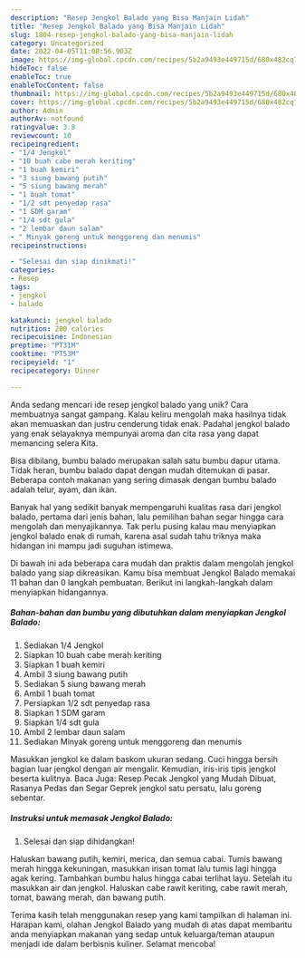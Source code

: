 ```yaml
---
description: "Resep Jengkol Balado yang Bisa Manjain Lidah"
title: "Resep Jengkol Balado yang Bisa Manjain Lidah"
slug: 1804-resep-jengkol-balado-yang-bisa-manjain-lidah
category: Uncategorized
date: 2022-04-05T11:08:56.903Z
image: https://img-global.cpcdn.com/recipes/5b2a9493e449715d/680x482cq70/jengkol-balado-foto-resep-utama.jpg
hideToc: false
enableToc: true
enableTocContent: false
thumbnail: https://img-global.cpcdn.com/recipes/5b2a9493e449715d/680x482cq70/jengkol-balado-foto-resep-utama.jpg
cover: https://img-global.cpcdn.com/recipes/5b2a9493e449715d/680x482cq70/jengkol-balado-foto-resep-utama.jpg
author: Admin
authorAv: notfound
ratingvalue: 3.8
reviewcount: 10
recipeingredient:
- "1/4 Jengkol"
- "10 buah cabe merah keriting"
- "1 buah kemiri"
- "3 siung bawang putih"
- "5 siung bawang merah"
- "1 buah tomat"
- "1/2 sdt penyedap rasa"
- "1 SDM garam"
- "1/4 sdt gula"
- "2 lembar daun salam"
- " Minyak goreng untuk menggoreng dan menumis"
recipeinstructions:

- "Selesai dan siap dinikmati!"
categories:
- Resep
tags:
- jengkol
- balado

katakunci: jengkol balado 
nutrition: 200 calories
recipecuisine: Indonesian
preptime: "PT31M"
cooktime: "PT53M"
recipeyield: "1"
recipecategory: Dinner

---
```





Anda sedang mencari ide resep jengkol balado yang unik? Cara membuatnya sangat gampang. Kalau keliru mengolah maka hasilnya tidak akan memuaskan dan justru cenderung tidak enak. Padahal jengkol balado yang enak selayaknya mempunyai aroma dan cita rasa yang dapat memancing selera Kita.





Bisa dibilang, bumbu balado merupakan salah satu bumbu dapur utama. Tidak heran, bumbu balado dapat dengan mudah ditemukan di pasar. Beberapa contoh makanan yang sering dimasak dengan bumbu balado adalah telur, ayam, dan ikan.

Banyak hal yang sedikit banyak mempengaruhi kualitas rasa dari jengkol balado, pertama dari jenis bahan, lalu pemilihan bahan segar hingga cara mengolah dan menyajikannya. Tak perlu pusing kalau mau menyiapkan jengkol balado enak di rumah, karena asal sudah tahu triknya maka hidangan ini mampu jadi suguhan istimewa.






Di bawah ini ada beberapa cara mudah dan praktis dalam mengolah jengkol balado yang siap dikreasikan. Kamu bisa membuat Jengkol Balado memakai 11 bahan dan 0 langkah pembuatan. Berikut ini langkah-langkah dalam menyiapkan hidangannya.

<!--inarticleads1-->

##### Bahan-bahan dan bumbu yang dibutuhkan dalam menyiapkan Jengkol Balado:

1. Sediakan 1/4 Jengkol
1. Siapkan 10 buah cabe merah keriting
1. Siapkan 1 buah kemiri
1. Ambil 3 siung bawang putih
1. Sediakan 5 siung bawang merah
1. Ambil 1 buah tomat
1. Persiapkan 1/2 sdt penyedap rasa
1. Siapkan 1 SDM garam
1. Siapkan 1/4 sdt gula
1. Ambil 2 lembar daun salam
1. Sediakan  Minyak goreng untuk menggoreng dan menumis


Masukkan jengkol ke dalam baskom ukuran sedang. Cuci hingga bersih bagian luar jengkol dengan air mengalir. Kemudian, iris-iris tipis jengkol beserta kulitnya. Baca Juga: Resep Pecak Jengkol yang Mudah Dibuat, Rasanya Pedas dan Segar Geprek jengkol satu persatu, lalu goreng sebentar. 

<!--inarticleads2-->

##### Instruksi untuk memasak Jengkol Balado:


1. Selesai dan siap dihidangkan!

Haluskan bawang putih, kemiri, merica, dan semua cabai. Tumis bawang merah hingga kekuningan, masukkan irisan tomat lalu tumis lagi hingga agak kering. Tambahkan bumbu halus hingga cabai terlihat layu. Setelah itu masukkan air dan jengkol. Haluskan cabe rawit keriting, cabe rawit merah, tomat, bawang merah, dan bawang putih. 

Terima kasih telah menggunakan resep yang kami tampilkan di halaman ini. Harapan kami, olahan Jengkol Balado yang mudah di atas dapat membantu anda menyiapkan makanan yang sedap untuk keluarga/teman ataupun menjadi ide dalam berbisnis kuliner. Selamat mencoba!
